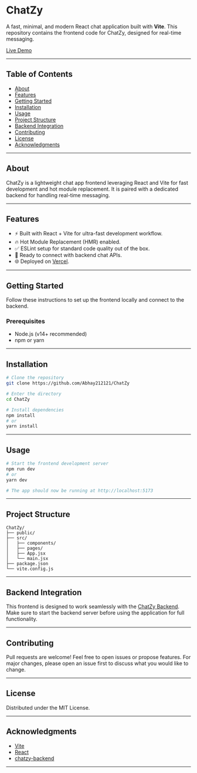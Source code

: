 # ChatZy

A fast, minimal, and modern React chat application built with **Vite**. This repository contains the frontend code for ChatZy, designed for real-time messaging.

[Live Demo](https://chatzy-frontend-six.vercel.app)

***

## Table of Contents

- [About](#about)
- [Features](#features)
- [Getting Started](#getting-started)
- [Installation](#installation)
- [Usage](#usage)
- [Project Structure](#project-structure)
- [Backend Integration](#backend-integration)
- [Contributing](#contributing)
- [License](#license)
- [Acknowledgments](#acknowledgments)

***

## About

ChatZy is a lightweight chat app frontend leveraging React and Vite for fast development and hot module replacement. It is paired with a dedicated backend for handling real-time messaging.

***

## Features

- ⚡️ Built with React + Vite for ultra-fast development workflow.
- 🔥 Hot Module Replacement (HMR) enabled.
- ✅ ESLint setup for standard code quality out of the box.
- 💬 Ready to connect with backend chat APIs.
- 🌐 Deployed on [Vercel](https://chatzy-frontend-six.vercel.app).

***

## Getting Started

Follow these instructions to set up the frontend locally and connect to the backend.

### Prerequisites

- Node.js (v14+ recommended)
- npm or yarn

***

## Installation

```bash
# Clone the repository
git clone https://github.com/Abhay212121/ChatZy

# Enter the directory
cd ChatZy

# Install dependencies
npm install
# or
yarn install
```


***

## Usage

```bash
# Start the frontend development server
npm run dev
# or
yarn dev

# The app should now be running at http://localhost:5173
```


***

## Project Structure

```
ChatZy/
├── public/
├── src/
│   ├── components/
│   ├── pages/
│   ├── App.jsx
│   └── main.jsx
├── package.json
└── vite.config.js
```


***

## Backend Integration

This frontend is designed to work seamlessly with the [ChatZy Backend](https://github.com/Abhay212121/chatzy-backend).
Make sure to start the backend server before using the application for full functionality.

***

## Contributing

Pull requests are welcome! Feel free to open issues or propose features.
For major changes, please open an issue first to discuss what you would like to change.

***

## License

Distributed under the MIT License.

***

## Acknowledgments

- [Vite](https://vitejs.dev/)
- [React](https://reactjs.org/)
- [chatzy-backend](https://github.com/Abhay212121/chatzy-backend)

***


